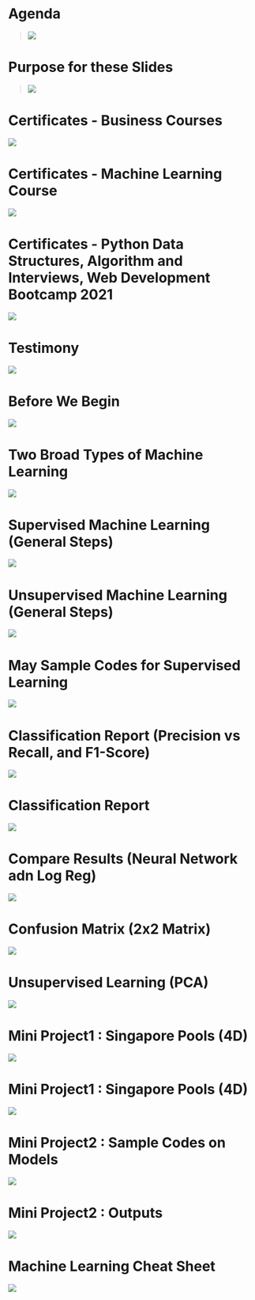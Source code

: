 
# Agenda
>![](img/01Agenda.JPG)

# Purpose for these Slides
>![](img/02Purpose.JPG)

# Certificates - Business Courses
![](img/03Cert1.JPG)

# Certificates - Machine Learning Course
![](img/04Certs2.JPG)

# Certificates - Python Data Structures, Algorithm and Interviews, Web Development Bootcamp 2021
![](img/05Cert3.JPG)

# Testimony
![](img/06Testimony.JPG)

# Before We Begin
![](img/07Before.JPG)

# Two Broad Types of Machine Learning
![](img/08Two.JPG)

# Supervised Machine Learning (General Steps)
![](img/09Supervised.JPG)

# Unsupervised Machine Learning (General Steps)
![](img/10Unsupervised.JPG)

# May Sample Codes for Supervised Learning
![](img/11MySample.JPG)

# Classification Report (Precision vs Recall, and F1-Score)
![](img/12Classification1.JPG)

# Classification Report
![](img/13Classification2.JPG)

# Compare Results (Neural Network adn Log Reg)
![](img/14Compare.JPG)

# Confusion Matrix (2x2 Matrix)
![](img/15Confusion.JPG)

# Unsupervised Learning (PCA)
![](img/16UnsupervisedPCA.JPG)

# Mini Project1 : Singapore Pools (4D)
![](img/17Mini1.JPG)

# Mini Project1 : Singapore Pools (4D)
![](img/18Mini2.JPG)

# Mini Project2 : Sample Codes on Models
![](img/19Mini1.JPG)

# Mini Project2 : Outputs
![](img/20Mini2.JPG)

# Machine Learning Cheat Sheet
![](img/21CheatSheet.JPG)
